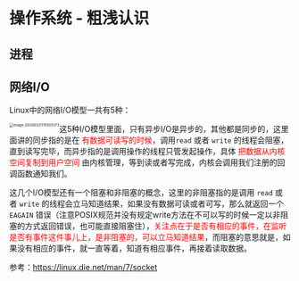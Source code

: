 # 操作系统 - 粗浅认识



## 进程







## 网络I/O



Linux中的网络I/O模型一共有5种：

<img src="https://tuchuang-1256253537.cos.ap-shanghai.myqcloud.com/tuchuang/image-20200321115505373.png" alt="image-20200321115505373" style="zoom:45%;float:left" />

这5种I/O模型里面，只有异步I/O是异步的，其他都是同步的，这里面讲的同步指的是在 <span style="color:red">有数据可读写的时候</span>，调用```read``` 或者 ```write``` 的线程会阻塞，直到读写完毕，而异步指的是调用操作的线程只管发起操作，具体 <span style="color:red">把数据从内核空间复制到用户空间</span> 由内核管理，等到读或者写完成，内核会调用我们注册的回调函数通知我们。

这几个I/O模型还有一个阻塞和非阻塞的概念，这里的非阻塞指的是调用 ```read``` 或者 ```write``` 的线程会立马知道结果，如果没有数据可读或者可写，那么就返回一个 ```EAGAIN``` 错误（注意POSIX规范并没有规定write方法在不可以写的时候一定以非阻塞的方式返回错误，也可能直接阻塞住），<span style="color:red">关注点在于是否有相应的事件，在监听是否有事件这件事儿上，是非阻塞的，可以立马知道结果</span>，而阻塞的意思就是，如果没有相应的事件，就一直等着，知道有相应事件，再接着读取数据。



参考：https://linux.die.net/man/7/socket